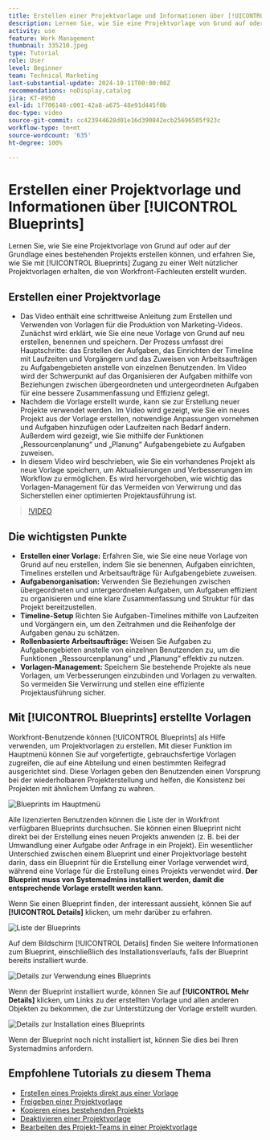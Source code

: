 ```yaml
---
title: Erstellen einer Projektvorlage und Informationen über [!UICONTROL Blueprints]
description: Lernen Sie, wie Sie eine Projektvorlage von Grund auf oder auf der Grundlage eines bestehenden Projekts erstellen können, und erfahren Sie, wie Sie mit [!UICONTROL Blueprints] Zugang zu einer Welt nützlicher Projektvorlagen erhalten, die von Workfront-Fachleuten erstellt wurden.
activity: use
feature: Work Management
thumbnail: 335210.jpeg
type: Tutorial
role: User
level: Beginner
team: Technical Marketing
last-substantial-update: 2024-10-11T00:00:00Z
recommendations: noDisplay,catalog
jira: KT-8950
exl-id: 1f706148-c001-42a8-a675-48e91d445f0b
doc-type: video
source-git-commit: cc423944628d01e16d390842ecb25696505f923c
workflow-type: tm+mt
source-wordcount: '635'
ht-degree: 100%

---
```


# Erstellen einer Projektvorlage und Informationen über [!UICONTROL Blueprints]


Lernen Sie, wie Sie eine Projektvorlage von Grund auf oder auf der Grundlage eines bestehenden Projekts erstellen können, und erfahren Sie, wie Sie mit [!UICONTROL Blueprints] Zugang zu einer Welt nützlicher Projektvorlagen erhalten, die von Workfront-Fachleuten erstellt wurden.

## Erstellen einer Projektvorlage

* Das Video enthält eine schrittweise Anleitung zum Erstellen und Verwenden von Vorlagen für die Produktion von Marketing-Videos. Zunächst wird erklärt, wie Sie eine neue Vorlage von Grund auf neu erstellen, benennen und speichern. Der Prozess umfasst drei Hauptschritte: das Erstellen der Aufgaben, das Einrichten der Timeline mit Laufzeiten und Vorgängern und das Zuweisen von Arbeitsaufträgen zu Aufgabengebieten anstelle von einzelnen Benutzenden. Im Video wird der Schwerpunkt auf das Organisieren der Aufgaben mithilfe von Beziehungen zwischen übergeordneten und untergeordneten Aufgaben für eine bessere Zusammenfassung und Effizienz gelegt.
* Nachdem die Vorlage erstellt wurde, kann sie zur Erstellung neuer Projekte verwendet werden. Im Video wird gezeigt, wie Sie ein neues Projekt aus der Vorlage erstellen, notwendige Anpassungen vornehmen und Aufgaben hinzufügen oder Laufzeiten nach Bedarf ändern. Außerdem wird gezeigt, wie Sie mithilfe der Funktionen „Ressourcenplanung“ und „Planung“ Aufgabengebiete zu Aufgaben zuweisen. 
* In diesem Video wird beschrieben, wie Sie ein vorhandenes Projekt als neue Vorlage speichern, um Aktualisierungen und Verbesserungen im Workflow zu ermöglichen. Es wird hervorgehoben, wie wichtig das Vorlagen-Management für das Vermeiden von Verwirrung und das Sicherstellen einer optimierten Projektausführung ist. 

>[!VIDEO](https://video.tv.adobe.com/v/335210/?quality=12&learn=on&enablevpops=0)

## Die wichtigsten Punkte

* **Erstellen einer Vorlage:** Erfahren Sie, wie Sie eine neue Vorlage von Grund auf neu erstellen, indem Sie sie benennen, Aufgaben einrichten, Timelines erstellen und Arbeitsaufträge für Aufgabengebiete zuweisen. 
* **Aufgabenorganisation:** Verwenden Sie Beziehungen zwischen übergeordneten und untergeordneten Aufgaben, um Aufgaben effizient zu organisieren und eine klare Zusammenfassung und Struktur für das Projekt bereitzustellen. 
* **Timeline-Setup** Richten Sie Aufgaben-Timelines mithilfe von Laufzeiten und Vorgängern ein, um den Zeitrahmen und die Reihenfolge der Aufgaben genau zu schätzen. 
* **Rollenbasierte Arbeitsaufträge:** Weisen Sie Aufgaben zu Aufgabengebieten anstelle von einzelnen Benutzenden zu, um die Funktionen „Ressourcenplanung“ und „Planung“ effektiv zu nutzen. 
* **Vorlagen-Management:** Speichern Sie bestehende Projekte als neue Vorlagen, um Verbesserungen einzubinden und Vorlagen zu verwalten. So vermeiden Sie Verwirrung und stellen eine effiziente Projektausführung sicher. 


## Mit [!UICONTROL Blueprints] erstellte Vorlagen

Workfront-Benutzende können [!UICONTROL Blueprints] als Hilfe verwenden, um Projektvorlagen zu erstellen. Mit dieser Funktion im Hauptmenü können Sie auf vorgefertigte, gebrauchsfertige Vorlagen zugreifen, die auf eine Abteilung und einen bestimmten Reifegrad ausgerichtet sind. Diese Vorlagen geben den Benutzenden einen Vorsprung bei der wiederholbaren Projekterstellung und helfen, die Konsistenz bei Projekten mit ähnlichem Umfang zu wahren.

![Blueprints im Hauptmenü](assets/pt-blueprints-01.png)

Alle lizenzierten Benutzenden können die Liste der in Workfront verfügbaren Blueprints durchsuchen. Sie können einen Blueprint nicht direkt bei der Erstellung eines neuen Projekts anwenden (z. B. bei der Umwandlung einer Aufgabe oder Anfrage in ein Projekt). Ein wesentlicher Unterschied zwischen einem Blueprint und einer Projektvorlage besteht darin, dass ein Blueprint für die Erstellung einer Vorlage verwendet wird, während eine Vorlage für die Erstellung eines Projekts verwendet wird. **Der Blueprint muss von Systemadmins installiert werden, damit die entsprechende Vorlage erstellt werden kann.**

Wenn Sie einen Blueprint finden, der interessant aussieht, können Sie auf **[!UICONTROL Details]** klicken, um mehr darüber zu erfahren.

![Liste der Blueprints](assets/pt-blueprints-02.png)

Auf dem Bildschirm [!UICONTROL Details] finden Sie weitere Informationen zum Blueprint, einschließlich des Installationsverlaufs, falls der Blueprint bereits installiert wurde.

![Details zur Verwendung eines Blueprints](assets/pt-blueprints-03.png)

Wenn der Blueprint installiert wurde, können Sie auf **[!UICONTROL Mehr Details]** klicken, um Links zu der erstellten Vorlage und allen anderen Objekten zu bekommen, die zur Unterstützung der Vorlage erstellt wurden.

![Details zur Installation eines Blueprints](assets/pt-blueprints-04.png)

Wenn der Blueprint noch nicht installiert ist, können Sie dies bei Ihren Systemadmins anfordern.

## Empfohlene Tutorials zu diesem Thema

* [Erstellen eines Projekts direkt aus einer Vorlage](/help/manage-work/create-and-manage-project-templates/create-a-project-directly-from-a-template.md)
* [Freigeben einer Projektvorlage](/help/manage-work/create-and-manage-project-templates/share-a-project-template.md)
* [Kopieren eines bestehenden Projekts](/help/manage-work/manage-projects/copy-an-existing-project.md)
* [Deaktivieren einer Projektvorlage](/help/manage-work/create-and-manage-project-templates/deactivate-a-project-template.md)
* [Bearbeiten des Projekt-Teams in einer Projektvorlage](/help/manage-work/create-and-manage-project-templates/edit-the-project-team-in-a-project-template.md)
